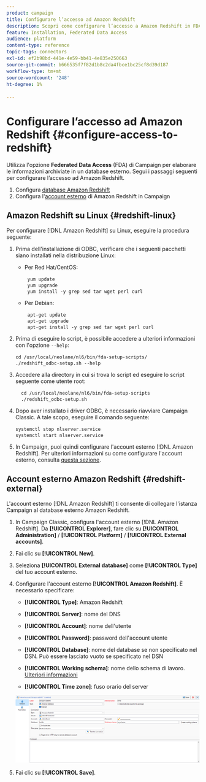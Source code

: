 ```yaml
---
product: campaign
title: Configurare l’accesso ad Amazon Redshift
description: Scopri come configurare l’accesso a Amazon Redshift in FDA
feature: Installation, Federated Data Access
audience: platform
content-type: reference
topic-tags: connectors
exl-id: ef2b98bd-441e-4e59-bb41-4e835e250663
source-git-commit: b666535f7f82d1b8c2da4fbce1bc25cf8d39d187
workflow-type: tm+mt
source-wordcount: '248'
ht-degree: 1%

---
```


# Configurare l’accesso ad Amazon Redshift {#configure-access-to-redshift}

Utilizza l&#39;opzione **Federated Data Access** (FDA) di Campaign per elaborare le informazioni archiviate in un database esterno. Segui i passaggi seguenti per configurare l’accesso ad Amazon Redshift.

1. Configura [database Amazon Redshift](#configuring-redshift)
1. Configura l&#39;[account esterno](#redshift-external) di Amazon Redshift in Campaign

## Amazon Redshift su Linux {#redshift-linux}

Per configurare [!DNL Amazon Redshift] su Linux, eseguire la procedura seguente:

1. Prima dell&#39;installazione di ODBC, verificare che i seguenti pacchetti siano installati nella distribuzione Linux:

   * Per Red Hat/CentOS:

     ```
      yum update
      yum upgrade
      yum install -y grep sed tar wget perl curl
     ```

   * Per Debian:

     ```
      apt-get update
      apt-get upgrade
      apt-get install -y grep sed tar wget perl curl
     ```

1. Prima di eseguire lo script, è possibile accedere a ulteriori informazioni con l&#39;opzione `--help`:

   ```
   cd /usr/local/neolane/nl6/bin/fda-setup-scripts/
   ./redshift_odbc-setup.sh --help
   ```

1. Accedere alla directory in cui si trova lo script ed eseguire lo script seguente come utente root:

   ```
     cd /usr/local/neolane/nl6/bin/fda-setup-scripts
     ./redshift_odbc-setup.sh
   ```

1. Dopo aver installato i driver ODBC, è necessario riavviare Campaign Classic. A tale scopo, eseguire il comando seguente:

   ```
   systemctl stop nlserver.service
   systemctl start nlserver.service
   ```

1. In Campaign, puoi quindi configurare l&#39;account esterno [!DNL Amazon Redshift]. Per ulteriori informazioni su come configurare l&#39;account esterno, consulta [questa sezione](#redshift-external).

## Account esterno Amazon Redshift {#redshift-external}

L&#39;account esterno [!DNL Amazon Redshift] ti consente di collegare l&#39;istanza Campaign al database esterno Amazon Redshift.

1. In Campaign Classic, configura l&#39;account esterno [!DNL Amazon Redshift]. Da **[!UICONTROL Explorer]**, fare clic su **[!UICONTROL Administration]** / **[!UICONTROL Platform]** / **[!UICONTROL External accounts]**.

1. Fai clic su **[!UICONTROL New]**.

1. Seleziona **[!UICONTROL External database]** come **[!UICONTROL Type]** del tuo account esterno.

1. Configurare l&#39;account esterno **[!UICONTROL Amazon Redshift]**. È necessario specificare:

   * **[!UICONTROL Type]**: Amazon Redshift

   * **[!UICONTROL Server]**: nome del DNS

   * **[!UICONTROL Account]**: nome dell&#39;utente

   * **[!UICONTROL Password]**: password dell&#39;account utente

   * **[!UICONTROL Database]**: nome del database se non specificato nel DSN. Può essere lasciato vuoto se specificato nel DSN

   * **[!UICONTROL Working schema]**: nome dello schema di lavoro. [Ulteriori informazioni](https://docs.aws.amazon.com/redshift/latest/dg/r_Schemas_and_tables.html)

   * **[!UICONTROL Time zone]**: fuso orario del server

   ![](assets/amazon_redshift.png)

1. Fai clic su **[!UICONTROL Save]**.
